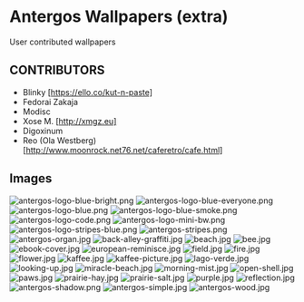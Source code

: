 # Antergos Wallpapers (extra)
User contributed wallpapers

## CONTRIBUTORS
- Blinky [https://ello.co/kut-n-paste]
- Fedorai Zakaja
- Modisc
- Xose M. [http://xmgz.eu]
- Digoxinum
- Reo (Ola Westberg) [http://www.moonrock.net76.net/caferetro/cafe.html]

## Images
![antergos-logo-blue-bright.png](antergos-logo-blue-bright.png)
![antergos-logo-blue-everyone.png](antergos-logo-blue-everyone.png)
![antergos-logo-blue.png](antergos-logo-blue.png)
![antergos-logo-blue-smoke.png](antergos-logo-blue-smoke.png)
![antergos-logo-code.png](antergos-logo-code.png)
![antergos-logo-mini-bw.png](antergos-logo-mini-bw.png)
![antergos-logo-stripes-blue.png](antergos-logo-stripes-blue.png)
![antergos-stripes.png](antergos-stripes.png)
![antergos-organ.jpg](antergos-organ.jpg)
![back-alley-graffiti.jpg](back-alley-graffiti.jpg)
![beach.jpg](beach.jpg)
![bee.jpg](bee.jpg)
![ebook-cover.jpg](ebook-cover.jpg)
![european-reminisce.jpg](european-reminisce.jpg)
![field.jpg](field.jpg)
![fire.jpg](fire.jpg)
![flower.jpg](flower.jpg)
![kaffee.jpg](kaffee.jpg)
![kaffee-picture.jpg](kaffee-picture.jpg)
![lago-verde.jpg](lago-verde.jpg)
![looking-up.jpg](looking-up.jpg)
![miracle-beach.jpg](miracle-beach.jpg)
![morning-mist.jpg](morning-mist.jpg)
![open-shell.jpg](open-shell.jpg)
![paws.jpg](paws.jpg)
![prairie-hay.jpg](prairie-hay.jpg)
![prairie-salt.jpg](prairie-salt.jpg)
![purple.jpg](purple.jpg)
![reflection.jpg](reflection.jpg)
![antergos-shadow.png](antergos-shadow.png)
![antergos-simple.jpg](antergos-simple.jpg)
![antergos-wood.jpg](antergos-wood.jpg)
